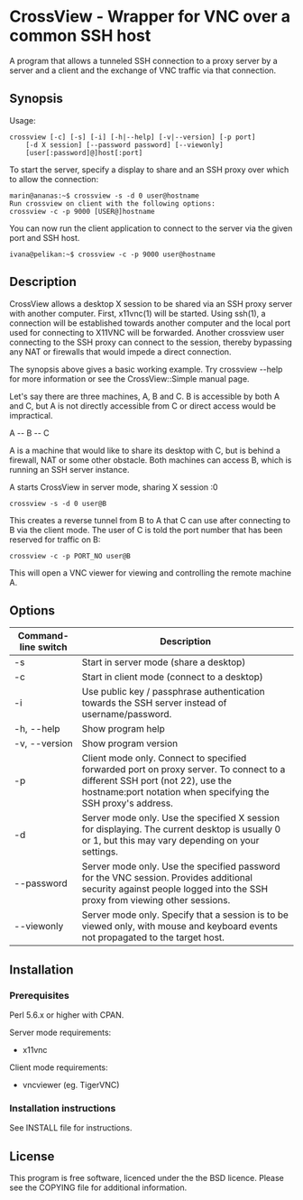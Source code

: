 # CrossView - Wrapper for VNC over a common SSH host #

A program that allows a tunneled SSH connection to a proxy server by a server and
a client and the exchange of VNC traffic via that connection.

## Synopsis ##

Usage:
```
crossview [-c] [-s] [-i] [-h|--help] [-v|--version] [-p port]
    [-d X session] [--password password] [--viewonly]
    [user[:password]@]host[:port]
```

To start the server, specify a display to share and an SSH proxy over which to
allow the connection:

```
marin@ananas:~$ crossview -s -d 0 user@hostname
Run crossview on client with the following options:
crossview -c -p 9000 [USER@]hostname
```

You can now run the client application to connect to the server via the given
port and SSH host.

```
ivana@pelikan:~$ crossview -c -p 9000 user@hostname
```

## Description ##

CrossView allows a desktop X session to be shared via an SSH proxy server with
another computer. First, x11vnc(1) will be started. Using ssh(1), a connection
will be established towards another computer and the local port used for
connecting to X11VNC will be forwarded. Another crossview user connecting to the
SSH proxy can connect to the session, thereby bypassing any NAT or firewalls
that would impede a direct connection.

The synopsis above gives a basic working example. Try crossview --help for more
information or see the CrossView::Simple manual page.

Let's say there are three machines, A, B and C. B is accessible by both A
and C, but A is not directly accessible from C or direct access would be
impractical.

A -- B -- C

A is a machine that would like to share its desktop with C, but is behind a
firewall, NAT or some other obstacle. Both machines can access B, which is
running an SSH server instance.

A starts CrossView in server mode, sharing X session :0

`crossview -s -d 0 user@B`

This creates a reverse tunnel from B to A that C can use after connecting to
B via the client mode. The user of C is told the port number that has been
reserved for traffic on B:

`crossview -c -p PORT_NO user@B`

This will open a VNC viewer for viewing and controlling the remote machine A.

## Options ##

| Command-line switch | Description |
| ------------------- | ----------- |
| -s | Start in server mode (share a desktop) |
| -c | Start in client mode (connect to a desktop) |
| -i | Use public key / passphrase authentication towards the SSH server instead of username/password. |
| -h, --help | Show program help |
| -v, --version | Show program version |
| -p | Client mode only. Connect to specified forwarded port on proxy server. To connect to a different SSH port (not 22), use the hostname:port notation when specifying the SSH proxy's address. |
| -d | Server mode only. Use the specified X session for displaying. The current desktop is usually 0 or 1, but this may vary depending on your settings. |
| --password | Server mode only. Use the specified password for the VNC session. Provides additional security against people logged into the SSH proxy from viewing other sessions. |
| --viewonly | Server mode only. Specify that a session is to be viewed only, with mouse and keyboard events not propagated to the target host. |

## Installation ##

### Prerequisites ###

Perl 5.6.x or higher with CPAN.

Server mode requirements:
- x11vnc

Client mode requirements:
- vncviewer (eg. TigerVNC)

### Installation instructions ###

See INSTALL file for instructions.

## License ##

This program is free software, licenced under the the BSD licence.
Please see the COPYING file for additional information.

